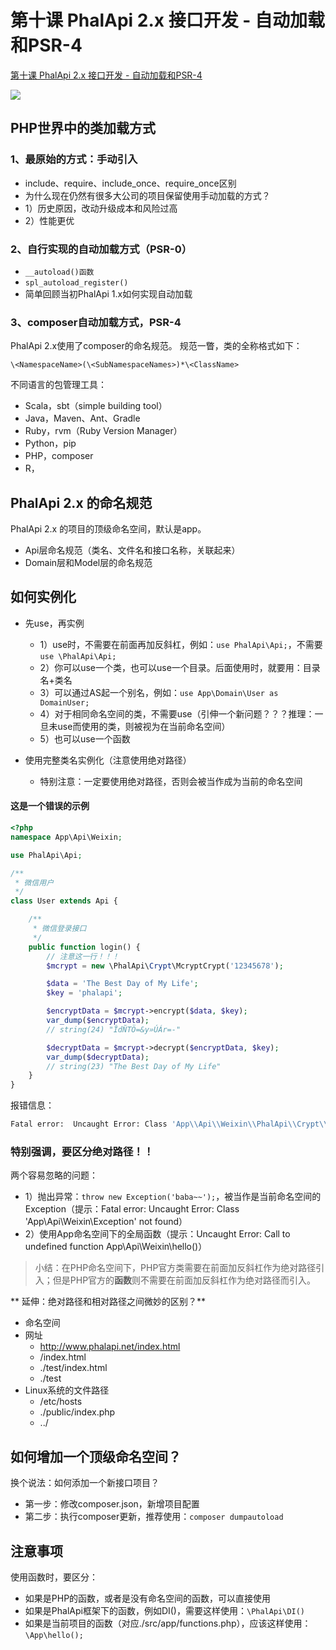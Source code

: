 # 第十课 PhalApi 2.x 接口开发 - 自动加载和PSR-4

[第十课 PhalApi 2.x 接口开发 - 自动加载和PSR-4](https://www.bilibili.com/video/av89570518)

[![](http://cdn7.okayapi.com/yesyesapi_20200217121635_b695ae6aede7742b332467aadebb8085.png)](https://www.bilibili.com/video/av89570518)


## PHP世界中的类加载方式
### 1、最原始的方式：手动引入
 - include、require、include_once、require_once区别
 - 为什么现在仍然有很多大公司的项目保留使用手动加载的方式？
  - 1）历史原因，改动升级成本和风险过高
  - 2）性能更优

### 2、自行实现的自动加载方式（PSR-0）
 - ```__autoload()函数```
 - ```spl_autoload_register()```
 - 简单回顾当初PhalApi 1.x如何实现自动加载
 
### 3、composer自动加载方式，PSR-4
PhalApi 2.x使用了composer的命名规范。
规范一瞥，类的全称格式如下：   
```
\<NamespaceName>(\<SubNamespaceNames>)*\<ClassName>
```

不同语言的包管理工具：
 + Scala，sbt（simple building tool）
 + Java，Maven、Ant、Gradle
 + Ruby，rvm（Ruby Version Manager）
 + Python，pip
 + PHP，composer
 + R，

## PhalApi 2.x 的命名规范
PhalApi 2.x 的项目的顶级命名空间，默认是app。 
 - Api层命名规范（类名、文件名和接口名称，关联起来）
 - Domain层和Model层的命名规范
 
## 如何实例化
 - 先use，再实例
   - 1）use时，不需要在前面再加反斜杠，例如：```use PhalApi\Api;```，不需要```use \PhalApi\Api;```
   - 2）你可以use一个类，也可以use一个目录。后面使用时，就要用：目录名+类名
   - 3）可以通过AS起一个别名，例如：```use App\Domain\User as DomainUser; ```
   - 4）对于相同命名空间的类，不需要use（引伸一个新问题？？？推理：一旦未use而使用的类，则被视为在当前命名空间）
   - 5）也可以use一个函数
   
 - 使用完整类名实例化（注意使用绝对路径）
   - 特别注意：一定要使用绝对路径，否则会被当作成为当前的命名空间

#### 这是一个错误的示例
```php
<?php
namespace App\Api\Weixin;

use PhalApi\Api;

/**
 * 微信用户
 */
class User extends Api {

    /**
     * 微信登录接口
     */
    public function login() {
    	// 注意这一行！！！
        $mcrypt = new \PhalApi\Crypt\McryptCrypt('12345678');

        $data = 'The Best Day of My Life';
        $key = 'phalapi';

        $encryptData = $mcrypt->encrypt($data, $key);
        var_dump($encryptData);
        // string(24) "ÎdÑTÖ=&y»ÚÁr=-"

        $decryptData = $mcrypt->decrypt($encryptData, $key);
        var_dump($decryptData);
        // string(23) "The Best Day of My Life"
    }
}
``` 

报错信息：  
```bash
Fatal error:  Uncaught Error: Class 'App\\Api\\Weixin\\PhalApi\\Crypt\\McryptCrypt' not found
```

### 特别强调，要区分绝对路径！！
两个容易忽略的问题：
 - 1）抛出异常：```throw new Exception('baba~~');```，被当作是当前命名空间的Exception（提示：Fatal error:  Uncaught Error: Class 'App\\Api\\Weixin\\Exception' not found）
 - 2）使用App命名空间下的全局函数（提示：Uncaught Error: Call to undefined function App\\Api\\Weixin\\hello()）
 
> 小结：在PHP命名空间下，PHP官方类需要在前面加反斜杠作为绝对路径引入；但是PHP官方的**函数**则不需要在前面加反斜杠作为绝对路径而引入。

** 延伸：绝对路径和相对路径之间微妙的区别？** 
 - 命名空间
 - 网址
 	- http://www.phalapi.net/index.html
 	- /index.html
 	- ./test/index.html
 	- ./test
 - Linux系统的文件路径 
 	- /etc/hosts
 	- ./public/index.php
 	- ../

## 如何增加一个顶级命名空间？
换个说法：如何添加一个新接口项目？

 - 第一步：修改composer.json，新增项目配置
 - 第二步：执行composer更新，推荐使用：```composer dumpautoload```


## 注意事项
使用函数时，要区分：
 - 如果是PHP的函数，或者是没有命名空间的函数，可以直接使用
 - 如果是PhalApi框架下的函数，例如DI()，需要这样使用：```\PhalApi\DI()```
 - 如果是当前项目的函数（对应./src/app/functions.php），应该这样使用：```\App\hello();```

